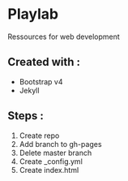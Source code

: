 # Playlab
Ressources for web development

## Created with :
* Bootstrap v4
* Jekyll

## Steps :
1. Create repo
2. Add branch to gh-pages
3. Delete master branch
4. Create _config.yml
5. Create index.html
